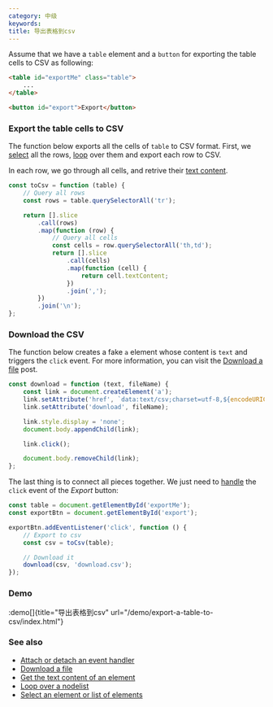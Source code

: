 ```yaml
---
category: 中级
keywords:
title: 导出表格到csv
---
```


Assume that we have a `table` element and a `button` for exporting the table cells to CSV as following:

```html
<table id="exportMe" class="table">
    ...
</table>

<button id="export">Export</button>
```

### Export the table cells to CSV

The function below exports all the cells of `table` to CSV format. First, we [select](/select-an-element-or-list-of-elements) all the rows, [loop](/loop-over-a-nodelist) over them and export each row to CSV.

In each row, we go through all cells, and retrive their [text content](/get-the-text-content-of-an-element).

```js
const toCsv = function (table) {
    // Query all rows
    const rows = table.querySelectorAll('tr');

    return [].slice
        .call(rows)
        .map(function (row) {
            // Query all cells
            const cells = row.querySelectorAll('th,td');
            return [].slice
                .call(cells)
                .map(function (cell) {
                    return cell.textContent;
                })
                .join(',');
        })
        .join('\n');
};
```

### Download the CSV

The function below creates a fake `a` element whose content is `text` and triggers the `click` event.
For more information, you can visit the [Download a file](/download-a-file) post.

```js
const download = function (text, fileName) {
    const link = document.createElement('a');
    link.setAttribute('href', `data:text/csv;charset=utf-8,${encodeURIComponent(text)}`);
    link.setAttribute('download', fileName);

    link.style.display = 'none';
    document.body.appendChild(link);

    link.click();

    document.body.removeChild(link);
};
```

The last thing is to connect all pieces together. We just need to [handle](/attach-or-detach-an-event-handler) the `click` event of the _Export_ button:

```js
const table = document.getElementById('exportMe');
const exportBtn = document.getElementById('export');

exportBtn.addEventListener('click', function () {
    // Export to csv
    const csv = toCsv(table);

    // Download it
    download(csv, 'download.csv');
});
```

### Demo

:demo[]{title="导出表格到csv" url="/demo/export-a-table-to-csv/index.html"}

### See also

-   [Attach or detach an event handler](/attach-or-detach-an-event-handler)
-   [Download a file](/download-a-file)
-   [Get the text content of an element](/get-the-text-content-of-an-element)
-   [Loop over a nodelist](/loop-over-a-nodelist)
-   [Select an element or list of elements](/select-an-element-or-list-of-elements)
